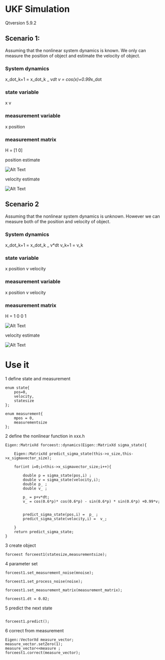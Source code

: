 # UKF Simulation

Qtversion 5.9.2

## Scenario 1:

Assuming that the nonlinear system dynamics is known. We only can measure the position of object
and estimate the velocity of object.

### System dynamics

x_dot_k+1 = x_dot_k _ v*dt
v = cos(x)+0.99*x_dot

### state variable

x
v

### measurement variable

x position

### measurement matrix
H = [1 0]

position estimate 

![Alt Text](simulate/position.png)

velocity estimate

![Alt Text](simulate/velocity.png)


## Scenario 2
Assuming that the nonlinear system dynamics is unknown. However we can measure both of the position and velocity of object.

### System dynamics

x_dot_k+1 = x_dot_k _ v*dt
v_k+1 = v_k

### state variable

x position
v velocity

### measurement variable

x position
v velocity

### measurement matrix
H = 1 0
    0 1

![Alt Text](simulate/position_2.png)

velocity estimate

![Alt Text](simulate/velocity_2.png)

# Use it

1 define state and measurement 
```
enum state{
    pos=0,
    velocity,
    statesize
};

enum measurement{
    mpos = 0,
    measurementsize
};

```
2 define the nonlinear function in xxx.h

```
Eigen::MatrixXd forceest::dynamics(Eigen::MatrixXd sigma_state){

    Eigen::MatrixXd predict_sigma_state(this->x_size,this->x_sigmavector_size);

    for(int i=0;i<this->x_sigmavector_size;i++){

        double p = sigma_state(pos,i) ;
        double v = sigma_state(velocity,i);
        double p_ ;
        double v_ ;

        p_ = p+v*dt;
        v_ = cos(0.6*p)* cos(0.6*p) - sin(0.6*p) * sin(0.6*p) +0.99*v;


        predict_sigma_state(pos,i) =  p_ ;
        predict_sigma_state(velocity,i) =  v_;

    }
    return predict_sigma_state;
}

```




3 create object
```
forceest forceest1(statesize,measurementsize);
```




4 parameter set
```
forceest1.set_measurement_noise(mnoise);

forceest1.set_process_noise(noise);

forceest1.set_measurement_matrix(measurement_matrix);

forceest1.dt = 0.02;
```

5 predict the next state

```

forceest1.predict();

```

6 correct from measurement
```
Eigen::VectorXd measure_vector;
measure_vector.setZero(1);
measure_vector<<measure ;
forceest1.correct(measure_vector);
```






